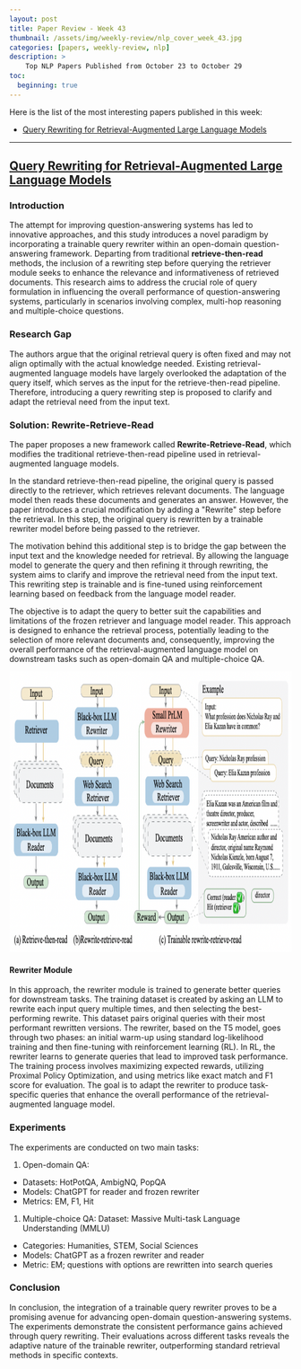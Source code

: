 ```yaml
---
layout: post
title: Paper Review - Week 43
thumbnail: /assets/img/weekly-review/nlp_cover_week_43.jpg
categories: [papers, weekly-review, nlp]
description: >
    Top NLP Papers Published from October 23 to October 29
toc:
  beginning: true
---
```


Here is the list of the most interesting papers published in this week:
* [Query Rewriting for Retrieval-Augmented Large Language Models][rewriteSum]

---


## [Query Rewriting for Retrieval-Augmented Large Language Models][rewritePaper]
 






 
### Introduction

The attempt for improving question-answering systems has led to innovative approaches, and this study introduces a novel paradigm by incorporating a trainable query rewriter within an open-domain question-answering framework. Departing from traditional __retrieve-then-read__ methods, the inclusion of a rewriting step before querying the retriever module seeks to enhance the relevance and informativeness of retrieved documents. This research aims to address the crucial role of query formulation in influencing the overall performance of question-answering systems, particularly in scenarios involving complex, multi-hop reasoning and multiple-choice questions. 

### Research Gap

The authors argue that the original retrieval query is often fixed and may not align optimally with the actual knowledge needed. Existing retrieval-augmented language models have largely overlooked the adaptation of the query itself, which serves as the input for the retrieve-then-read pipeline. Therefore, introducing a query rewriting step is proposed to clarify and adapt the retrieval need from the input text.


### Solution: Rewrite-Retrieve-Read

The paper proposes a new framework called __Rewrite-Retrieve-Read__, which modifies the traditional retrieve-then-read pipeline used in retrieval-augmented language models.

In the standard retrieve-then-read pipeline, the original query is passed directly to the retriever, which retrieves relevant documents. The language model then reads these documents and generates an answer. However, the paper introduces a crucial modification by adding a "Rewrite" step before the retrieval. In this step, the original query is rewritten by a trainable rewriter model before being passed to the retriever.

The motivation behind this additional step is to bridge the gap between the input text and the knowledge needed for retrieval. By allowing the language model to generate the query and then refining it through rewriting, the system aims to clarify and improve the retrieval need from the input text. This rewriting step is trainable and is fine-tuned using reinforcement learning based on feedback from the language model reader.

The objective is to adapt the query to better suit the capabilities and limitations of the frozen retriever and language model reader. This approach is designed to enhance the retrieval process, potentially leading to the selection of more relevant documents and, consequently, improving the overall performance of the retrieval-augmented language model on downstream tasks such as open-domain QA and multiple-choice QA.


<p style="text-align:center;"><img src="/assets/img/weekly-review/rewrite_query_architecture.png" alt="The Architecture" width="850" height="500"></p>


#### Rewriter Module

In this approach, the rewriter module is trained to generate better queries for downstream tasks. The training dataset is created by asking an LLM to rewrite each input query multiple times, and then selecting the best-performing rewrite. This dataset pairs original queries with their most performant rewritten versions. The rewriter, based on the T5 model, goes through two phases: an initial warm-up using standard log-likelihood training and then fine-tuning with reinforcement learning (RL). In RL, the rewriter learns to generate queries that lead to improved task performance. The training process involves maximizing expected rewards, utilizing Proximal Policy Optimization, and using metrics like exact match and F1 score for evaluation. The goal is to adapt the rewriter to produce task-specific queries that enhance the overall performance of the retrieval-augmented language model.


### Experiments


The experiments are conducted on two main tasks:

1. Open-domain QA:
* Datasets: HotPotQA, AmbigNQ, PopQA
* Models: ChatGPT for reader and frozen rewriter
* Metrics: EM, F1, Hit

1. Multiple-choice QA: Dataset: Massive Multi-task Language Understanding (MMLU)
* Categories: Humanities, STEM, Social Sciences
* Models: ChatGPT as a frozen rewriter and reader
* Metric: EM; questions with options are rewritten into search queries

### Conclusion

In conclusion, the integration of a trainable query rewriter proves to be a promising avenue for advancing open-domain question-answering systems. The experiments demonstrate the consistent performance gains achieved through query rewriting. Their evaluations across different tasks reveals the adaptive nature of the trainable rewriter, outperforming standard retrieval methods in specific contexts. 




[rewritePaper]: https://arxiv.org/pdf/2305.14283.pdf
[rewriteSum]: /blog/2023/week-43/#query-rewriting-for-retrieval-augmented-large-language-models

